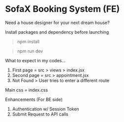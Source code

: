 # SofaX Booking System (FE)
Need a house designer for your next dream house?


Install packages and dependency before launching 
> npm install

> npm run dev

What to expect in my codes...


1) First page = src > views > index.jsx
2) Second page = src > appointment.jsx
3) Not Found > User tries to enter a different route

Main css = index.css


Enhancements (For BE side) 
1) Authentication w/ Session Token
2) Submit Request to API calls
